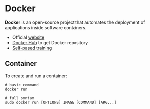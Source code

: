 # Docker

**Docker** is an open-source project that automates the deployment of applications inside software containers.

- Official [website](https://www.docker.com/)
- [Docker Hub](https://hub.docker.com) to get Docker repository
- [Self-pased training](https://training.docker.com/self-paced-training)

## Container

To create and run a container:

    # basic command
    docker run
    
    # full syntax
    sudo docker run [OPTIONS] IMAGE [COMMAND] [ARG...]
